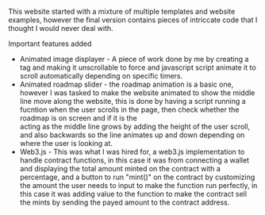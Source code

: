This website started with a mixture of multiple templates and website examples, however the final version contains pieces of intriccate code that I thought I would never deal with.

Important features added
- Animated image displayer - A piece of work done by me by creating a <div> tag and making it unscrollable to force and javascript script animate it to scroll automatically depending on specific timers.
- Animated roadmap slider - the roadmap animation is a basic one, however I was tasked to make the website animated to show the middle line move along the website, this is done by having a script running a fucntion when the user scrolls in the page, then check whether the roadmap is on screen and if it is the <div> acting as the middle line grows by adding the height of the user scroll, and also backwards so the line animates up and down depending on where the user is looking at.
- Web3.js - This was what I was hired for, a web3.js implementation to handle contract functions, in this case it was from connecting a wallet and displaying the total amount minted on the contract with a percentage, and a button to run "mint()" on the contract by customizing the amount the user needs to input to make the function run perfectly, in this case it was adding value to the function to make the contract sell the mints by sending the payed amount to the contract address.
